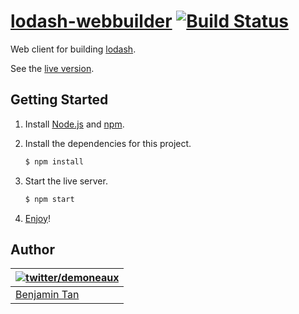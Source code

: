 # [lodash-webbuilder](https://lodash-webbuilder.herokuapp.com//) [![Build Status](https://travis-ci.org/d10/lodash-webbuilder.svg?branch=master)](https://travis-ci.org/d10/lodash-webbuilder)

Web client for building [lodash](https://lodash.com/).

See the [live version](https://lodash-webbuilder.herokuapp.com//).

## Getting Started

1. Install [Node.js](https://nodejs.org/) and [npm](https://www.npmjs.com/).

2. Install the dependencies for this project.
    ```bash
    $ npm install
    ```

3. Start the live server.
    ```bash
    $ npm start
    ```

4. [Enjoy](http://localhost:8080/)!

## Author

| [![twitter/demoneaux](https://gravatar.com/avatar/029b19dba521584d83398ada3ecf6131?s=70)](https://twitter.com/demoneaux "Follow @demoneaux on Twitter") |
|---|
| [Benjamin Tan](https://d10.github.io/) |
